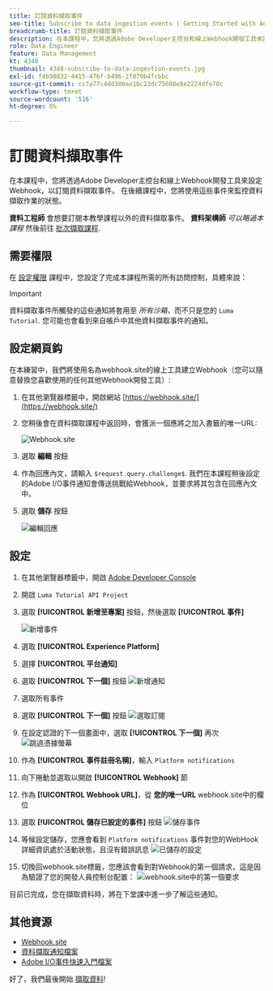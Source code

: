 ```yaml
---
title: 訂閱資料擷取事件
seo-title: Subscribe to data ingestion events | Getting Started with Adobe Experience Platform for Data Architects and Data Engineers
breadcrumb-title: 訂閱資料擷取事件
description: 在本課程中，您將透過Adobe Developer主控台和線上Webhook開發工具來設定Webhook，以訂閱資料擷取事件。 在後續課程中，您將使用這些事件來監控資料擷取作業的狀態。
role: Data Engineer
feature: Data Management
kt: 4348
thumbnail: 4348-subscribe-to-data-ingestion-events.jpg
exl-id: f4b90832-4415-476f-b496-2f079b4fcbbc
source-git-commit: cc7a77c4dd380ae1bc23dc75608e8e2224dfe78c
workflow-type: tm+mt
source-wordcount: '516'
ht-degree: 0%

---
```


# 訂閱資料擷取事件

<!--25min-->

在本課程中，您將透過Adobe Developer主控台和線上Webhook開發工具來設定Webhook，以訂閱資料擷取事件。 在後續課程中，您將使用這些事件來監控資料擷取作業的狀態。

**資料工程師** 會想要訂閱本教學課程以外的資料擷取事件。
**資料架構師** _可以略過本課程_ 然後前往 [批次擷取課程](ingest-batch-data.md).

## 需要權限

在 [設定權限](configure-permissions.md) 課程中，您設定了完成本課程所需的所有訪問控制，具體來說：

<!--* Developer-role access to the `Luma Tutorial Platform` product profile (for API)
-->

>[!IMPORTANT]
>
> 資料擷取事件所觸發的這些通知將套用至 _所有沙箱_，而不只是您的 `Luma Tutorial`. 您可能也會看到來自帳戶中其他資料擷取事件的通知。


## 設定網頁鈎

在本練習中，我們將使用名為webhook.site的線上工具建立Webhook（您可以隨意替換您喜歡使用的任何其他Webhook開發工具）:

1. 在其他瀏覽器標籤中，開啟網站 [https://webhook.site/](https://webhook.site/)
1. 您稍後會在資料擷取課程中返回時，會獲派一個應將之加入書籤的唯一URL:

   ![Webhook.site](assets/ioevents-webhook-home.png)
1. 選取 **編輯** 按鈕
1. 作為回應內文，請輸入 `$request.query.challenge$`. 我們在本課程稍後設定的Adobe I/O事件通知會傳送挑戰給Webhook，並要求將其包含在回應內文中。
1. 選取 **儲存** 按鈕

   ![編輯回應](assets/ioevents-webhook-editResponse.png)

## 設定

1. 在其他瀏覽器標籤中，開啟 [Adobe Developer Console](https://console.adobe.io/)
1. 開啟 `Luma Tutorial API Project`
1. 選取 **[!UICONTROL 新增至專案]** 按鈕，然後選取 **[!UICONTROL 事件]**

   ![新增事件](assets/ioevents-addEvents.png)
1. 選取 **[!UICONTROL Experience Platform]**
1. 選擇 **[!UICONTROL 平台通知]**
1. 選取 **[!UICONTROL 下一個]** 按鈕
   ![新增通知](assets/ioevents-addNotifications.png)
1. 選取所有事件
1. 選取 **[!UICONTROL 下一個]** 按鈕
   ![選取訂閱](assets/ioevents-addSubscriptions.png)
1. 在設定認證的下一個畫面中，選取 **[!UICONTROL 下一個]** 再次
   ![跳過憑據螢幕](assets/ioevents-clickNext.png)
1. 作為 **[!UICONTROL 事件註冊名稱]**，輸入 `Platform notifications`
1. 向下捲動並選取以開啟 **[!UICONTROL Webhook]** 節
1. 作為 **[!UICONTROL Webhook URL]**，從 **您的唯一URL** webhook.site中的欄位
1. 選取 **[!UICONTROL 儲存已設定的事件]** 按鈕
   ![儲存事件](assets/ioevents-addWebhook.png)
1. 等候設定儲存，您應會看到 `Platform notifications` 事件對您的WebHook詳細資訊處於活動狀態，且沒有錯誤訊息
   ![已儲存的設定](assets/ioevents-webhookConfigured.png)
1. 切換回webhook.site標籤，您應該會看到對Webhook的第一個請求，這是因為驗證了您的開發人員控制台配置：
   ![webhook.site中的第一個要求](assets/ioevents-webhook-firstRequest.png)

目前已完成，您在擷取資料時，將在下堂課中進一步了解這些通知。

## 其他資源

* [Webhook.site](https://webhook.site/)
* [資料擷取通知檔案](https://experienceleague.adobe.com/docs/experience-platform/ingestion/quality/subscribe-events.html)
* [Adobe I/O事件快速入門檔案](https://www.adobe.io/apis/experienceplatform/events/docs.html)

好了，我們最後開始 [擷取資料](ingest-batch-data.md)!
